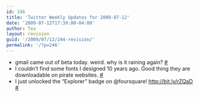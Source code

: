 ```yaml
---
id: 246
title: 'Twitter Weekly Updates for 2009-07-12'
date: '2009-07-12T17:39:00-04:00'
author: Tea
layout: revision
guid: '/2009/07/12/244-revision/'
permalink: '/?p=246'
---
```


- gmail came out of beta today. weird. why is it raining again? [\#](http://twitter.com/teacurran/statuses/2515459748)
- I couldn't find some fonts I designed 10 years ago. Good thing they are downloadable on pirate websites. [\#](http://twitter.com/teacurran/statuses/2521593074)
- I just unlocked the “Explorer” badge on @foursquare! <http://bit.ly/rZQaD> [\#](http://twitter.com/teacurran/statuses/2578367568)